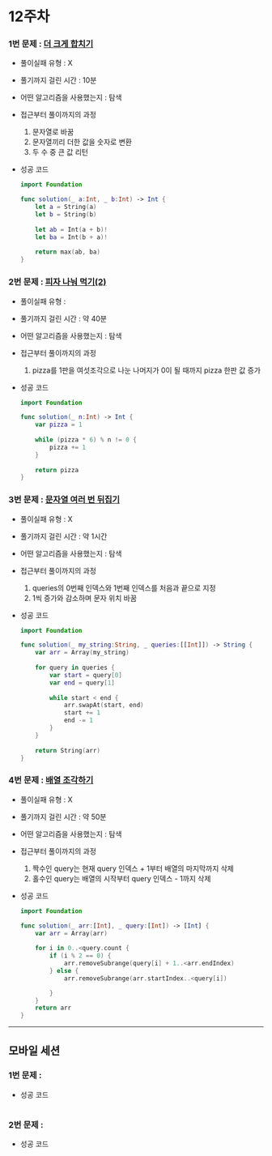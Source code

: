 # 12주차

### 1번 문제 :  [더 크게 합치기](https://school.programmers.co.kr/learn/courses/30/lessons/181939)

- 풀이실패 유형 : X
- 풀기까지 걸린 시간 : 10분
- 어떤 알고리즘을 사용했는지 : 탐색
- 접근부터 풀이까지의 과정
    1. 문자열로 바꿈
    2. 문자열끼리 더한 값을 숫자로 변환
    3. 두 수 중 큰 값 리턴
- 성공 코드
    
    ```swift
    import Foundation
    
    func solution(_ a:Int, _ b:Int) -> Int {
        let a = String(a)
        let b = String(b)
        
        let ab = Int(a + b)!
        let ba = Int(b + a)!
        
        return max(ab, ba)
    }
    ```
    

### 2번 문제 :  [피자 나눠 먹기(2)](https://school.programmers.co.kr/learn/courses/30/lessons/120815)

- 풀이실패 유형 :
- 풀기까지 걸린 시간 : 약 40분
- 어떤 알고리즘을 사용했는지 : 탐색
- 접근부터 풀이까지의 과정
    1. pizza를 1판을 여섯조각으로 나눈 나머지가 0이 될 때까지 pizza 한판 값 증가
- 성공 코드
    
    ```swift
    import Foundation
    
    func solution(_ n:Int) -> Int {
        var pizza = 1
        
        while (pizza * 6) % n != 0 {
            pizza += 1
        }
        
        return pizza
    }
    ```
    

### 3번 문제 :  [문자열 여러 번 뒤집기](https://school.programmers.co.kr/learn/courses/30/lessons/181913)

- 풀이실패 유형 : X
- 풀기까지 걸린 시간 : 약 1시간
- 어떤 알고리즘을 사용했는지 : 탐색
- 접근부터 풀이까지의 과정
    1. queries의 0번째 인덱스와 1번째 인덱스를 처음과 끝으로 지정
    2. 1씩 증가와 감소하며 문자 위치 바꿈
- 성공 코드
    
    ```swift
    import Foundation
    
    func solution(_ my_string:String, _ queries:[[Int]]) -> String {
        var arr = Array(my_string)
        
        for query in queries {
            var start = query[0]
            var end = query[1]
            
            while start < end {
                arr.swapAt(start, end)
                start += 1
                end -= 1
            }
        }
        
        return String(arr)
    }
    ```
    

### 4번 문제 :  [배열 조각하기](https://school.programmers.co.kr/learn/courses/30/lessons/181893)

- 풀이실패 유형 : X
- 풀기까지 걸린 시간 : 약 50분
- 어떤 알고리즘을 사용했는지 : 탐색
- 접근부터 풀이까지의 과정
    1. 짝수인 query는 현재 query 인덱스 + 1부터 배열의 마지막까지 삭제
    2. 홀수인 query는 배열의 시작부터 query 인덱스 - 1까지 삭제
- 성공 코드
    
    ```swift
    import Foundation
    
    func solution(_ arr:[Int], _ query:[Int]) -> [Int] {
        var arr = Array(arr)
        
        for i in 0..<query.count {
            if (i % 2 == 0) {
                arr.removeSubrange(query[i] + 1..<arr.endIndex)
            } else {
                arr.removeSubrange(arr.startIndex..<query[i])
    
            }
        }
        return arr
    }
    ```
    

---

## 모바일 세션

### 1번 문제 :

- 성공 코드
    
    ```swift
    
    ```
    

### 2번 문제 :

- 성공 코드
    
    ```swift
    
    ```